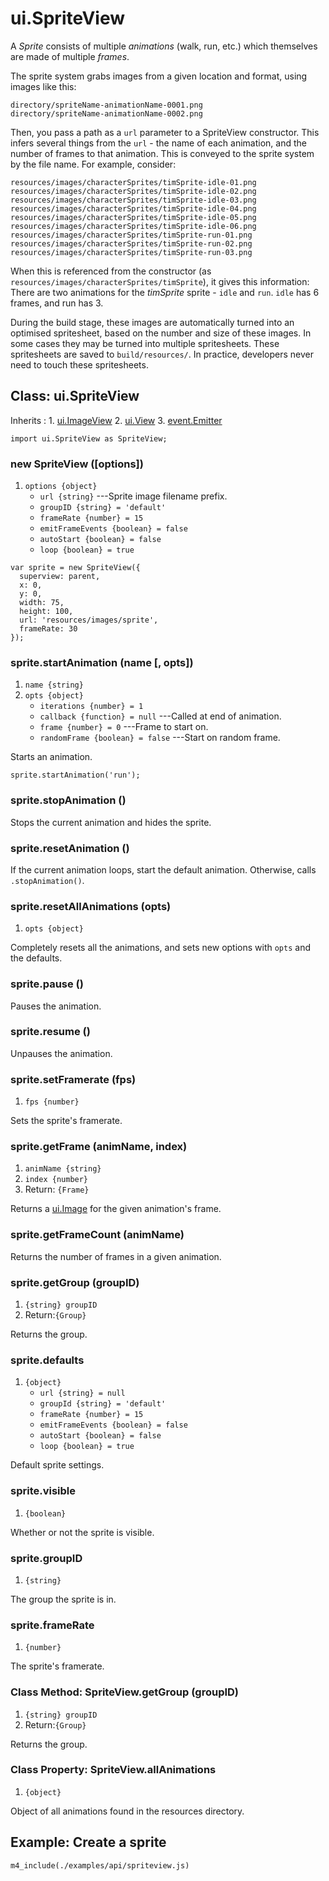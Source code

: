 # ui.SpriteView

A *Sprite* consists of multiple *animations* (walk, run, etc.) which themselves are made of multiple *frames*.

The sprite system grabs images from a given location and format, using images like this:

~~~
directory/spriteName-animationName-0001.png
directory/spriteName-animationName-0002.png
~~~

Then, you pass a path as a `url` parameter to a SpriteView constructor. This infers several things from the `url` - the name of each animation, and the number of frames to that animation. This is conveyed to the sprite system by the file name. For example, consider:

~~~
resources/images/characterSprites/timSprite-idle-01.png
resources/images/characterSprites/timSprite-idle-02.png
resources/images/characterSprites/timSprite-idle-03.png
resources/images/characterSprites/timSprite-idle-04.png
resources/images/characterSprites/timSprite-idle-05.png
resources/images/characterSprites/timSprite-idle-06.png
resources/images/characterSprites/timSprite-run-01.png
resources/images/characterSprites/timSprite-run-02.png
resources/images/characterSprites/timSprite-run-03.png
~~~

When this is referenced from the constructor (as `resources/images/characterSprites/timSprite`), it gives this information: 
There are two animations for the *timSprite* sprite - `idle` and `run`. `idle` has 6 frames, and run has 3.

During the build stage, these images are automatically turned into an optimised spritesheet, based on the number and size of these images. In some cases they may be turned into multiple spritesheets. These spritesheets are saved to `build/resources/`.
In practice, developers never need to touch these spritesheets.

## Class: ui.SpriteView

Inherits
:    1. [ui.ImageView](./ui-imageview.html)
     2. [ui.View](./ui-view.html)
     3. [event.Emitter](./event.html#class-event.emitter)

~~~
import ui.SpriteView as SpriteView;
~~~

### new SpriteView ([options])
1. `options {object}`
	* `url {string}` ---Sprite image filename prefix.
	* `groupID {string} = 'default'`
	* `frameRate {number} = 15`
	* `emitFrameEvents {boolean} = false`
	* `autoStart {boolean} = false`
	* `loop {boolean} = true`

~~~
var sprite = new SpriteView({
  superview: parent,
  x: 0,
  y: 0,
  width: 75,
  height: 100,
  url: 'resources/images/sprite',
  frameRate: 30
});
~~~

### sprite.startAnimation (name [, opts])
1. `name {string}`
2. `opts {object}`
	* `iterations {number} = 1`
	* `callback {function} = null` ---Called at end of animation.
	* `frame {number} = 0` ---Frame to start on.
	* `randomFrame {boolean} = false` ---Start on random frame.

Starts an animation.

~~~
sprite.startAnimation('run');
~~~

### sprite.stopAnimation ()

Stops the current animation and hides the sprite.

### sprite.resetAnimation ()

If the current animation loops, start the default animation. Otherwise, calls `.stopAnimation()`.

### sprite.resetAllAnimations (opts)
1. `opts {object}`

Completely resets all the animations, and sets new options with `opts` and the defaults.

### sprite.pause ()

Pauses the animation.

### sprite.resume ()

Unpauses the animation.

### sprite.setFramerate (fps)
1. `fps {number}`

Sets the sprite's framerate.

### sprite.getFrame (animName, index)
1. `animName {string}`
2. `index {number}`
3. Return: `{Frame}`

Returns a [ui.Image](./ui-image.html) for the given animation's frame.

### sprite.getFrameCount (animName)

Returns the number of frames in a given animation.

### sprite.getGroup (groupID)
1. `{string} groupID`
2. Return:`{Group}`

Returns the group.

### sprite.defaults
1. `{object}`
	* `url {string} = null`
	* `groupId {string} = 'default'`
	* `frameRate {number} = 15`
	* `emitFrameEvents {boolean} = false`
	* `autoStart {boolean} = false`
	* `loop {boolean} = true`

Default sprite settings.

### sprite.visible
1. `{boolean}`

Whether or not the sprite is visible.

### sprite.groupID
1. `{string}`

The group the sprite is in.

### sprite.frameRate
1. `{number}`

The sprite's framerate.

### Class Method: SpriteView.getGroup (groupID)
1. `{string} groupID`
2. Return:`{Group}`

Returns the group.

### Class Property: SpriteView.allAnimations
1. `{object}`

Object of all animations found in the resources directory.

## Example: Create a sprite

~~~
m4_include(./examples/api/spriteview.js)
~~~
